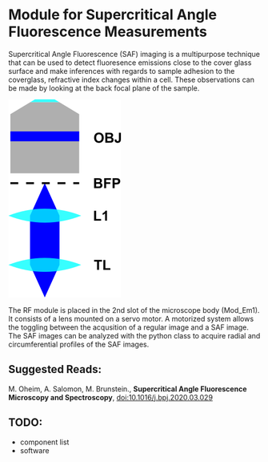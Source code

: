 # Module for Supercritical Angle Fluorescence Measurements

Supercritical Angle Fluorescence (SAF) imaging is a multipurpose technique that can be used to detect fluoresence emissions close to the cover glass surface and make inferences with regards to sample adhesion to the coverglass, refractive index changes within a cell. These observations can be made by looking at the back focal plane of the sample.


![SAF Schematic](https://github.com/YipLab/IX83-Modules/blob/master/SAF/images/schematic.png)


The RF module is placed in the 2nd slot of the microscope body (Mod_Em1). It consists of a lens mounted on a servo motor. A motorized system allows the toggling between the acqusition of a regular image and a SAF image. The SAF images can be analyzed with the python class to acquire radial and circumferential profiles of the SAF images.


## Suggested Reads:
M. Oheim, A. Salomon, M. Brunstein., **Supercritical Angle Fluorescence Microscopy and Spectroscopy**, [doi:10.1016/j.bpj.2020.03.029](https://www.sciencedirect.com/science/article/pii/S0006349520303003)

## TODO:
* component list
* software